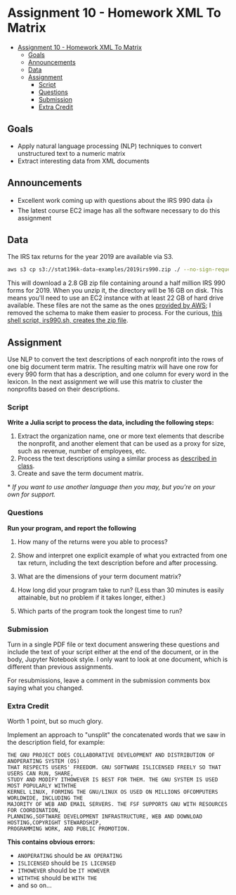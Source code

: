 # Assignment 10 - Homework XML To Matrix

- [Assignment 10 - Homework XML To Matrix](#assignment-10---homework-xml-to-matrix)
  - [Goals](#goals)
  - [Announcements](#announcements)
  - [Data](#data)
  - [Assignment](#assignment)
    - [Script](#script)
    - [Questions](#questions)
    - [Submission](#submission)
    - [Extra Credit](#extra-credit)

## Goals

- Apply natural language processing (NLP) techniques to convert unstructured
  text to a numeric matrix
- Extract interesting data from XML documents

## Announcements

- Excellent work coming up with questions about the IRS 990 data 👍
- The latest course EC2 image has all the software necessary to do this
  assignment

## Data

The IRS tax returns for the year 2019 are available via S3.

```bash
aws s3 cp s3://stat196k-data-examples/2019irs990.zip ./ --no-sign-request
```

This will download a 2.8 GB zip file containing around a half million IRS 990
forms for 2019. When you unzip it, the directory will be 16 GB on disk. This
means you'll need to use an EC2 instance with at least 22 GB of hard drive
available. These files are not the same as the ones [provided by AWS](https://registry.opendata.aws/irs990/); I removed the schema to make them easier to process.
For the curious, [this shell script, irs990.sh, creates the zip file](https://github.com/clarkfitzg/stat196K/blob/main/irs990.sh).

## Assignment

Use NLP to convert the text descriptions of each nonprofit into the rows of one
big document term matrix. The resulting matrix will have one row for every 990
form that has a description, and one column for every word in the lexicon. In
the next assignment we will use this matrix to cluster the nonprofits based on
their descriptions.

### Script

**Write a Julia script to process the data, including the following steps:**

1. Extract the organization name, one or more text elements that describe the
   nonprofit, and another element that can be used as a proxy for size, such as
   revenue, number of employees, etc.
2. Process the text descriptions using a similar process as [described in class](Introduction%20Natural%20Language%20Processing%20-%20Clark%20Fitzgerald.pdf).
3. Create and save the term document matrix.

\* _If you want to use another language then you may, but you're on your own for support._

### Questions

**Run your program, and report the following**

1. How many of the returns were you able to process?

2. Show and interpret one explicit example of what you extracted from one tax
   return, including the text description before and after processing.

3. What are the dimensions of your term document matrix?

4. How long did your program take to run? (Less than 30 minutes is easily
   attainable, but no problem if it takes longer, either.)

5. Which parts of the program took the longest time to run?

### Submission

Turn in a single PDF file or text document answering these questions and include
the text of your script either at the end of the document, or in the body,
Jupyter Notebook style. I only want to look at one document, which is different
than previous assignments.

For resubmissions, leave a comment in the submission comments box saying what you changed.

### Extra Credit

Worth 1 point, but so much glory.

Implement an approach to "unsplit" the concatenated words that we saw in the
description field, for example:

    THE GNU PROJECT DOES COLLABORATIVE DEVELOPMENT AND DISTRIBUTION OF ANOPERATING SYSTEM (OS)
    THAT RESPECTS USERS' FREEDOM. GNU SOFTWARE ISLICENSED FREELY SO THAT USERS CAN RUN, SHARE,
    STUDY AND MODIFY ITHOWEVER IS BEST FOR THEM. THE GNU SYSTEM IS USED MOST POPULARLY WITHTHE
    KERNEL LINUX, FORMING THE GNU/LINUX OS USED ON MILLIONS OFCOMPUTERS WORLDWIDE, INCLUDING THE
    MAJORITY OF WEB AND EMAIL SERVERS. THE FSF SUPPORTS GNU WITH RESOURCES FOR COORDINATION,
    PLANNING,SOFTWARE DEVELOPMENT INFRASTRUCTURE, WEB AND DOWNLOAD HOSTING,COPYRIGHT STEWARDSHIP,
    PROGRAMMING WORK, AND PUBLIC PROMOTION.

**This contains obvious errors:**

- `ANOPERATING` should be `AN OPERATING`
- `ISLICENSED` should be `IS LICENSED`
- `ITHOWEVER` should be `IT HOWEVER`
- `WITHTHE` should be `WITH THE`
- and so on...
